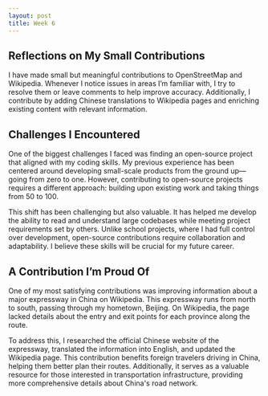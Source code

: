 ```yaml
---
layout: post
title: Week 6
---
```



## Reflections on My Small Contributions

I have made small but meaningful contributions to OpenStreetMap and Wikipedia. Whenever I notice issues in areas I’m familiar with, I try to resolve them or leave comments to help improve accuracy. Additionally, I contribute by adding Chinese translations to Wikipedia pages and enriching existing content with relevant information.

<!--more-->

## Challenges I Encountered
One of the biggest challenges I faced was finding an open-source project that aligned with my coding skills. My previous experience has been centered around developing small-scale products from the ground up—going from zero to one. However, contributing to open-source projects requires a different approach: building upon existing work and taking things from 50 to 100.

This shift has been challenging but also valuable. It has helped me develop the ability to read and understand large codebases while meeting project requirements set by others. Unlike school projects, where I had full control over development, open-source contributions require collaboration and adaptability. I believe these skills will be crucial for my future career.

## A Contribution I’m Proud Of
One of my most satisfying contributions was improving information about a major expressway in China on Wikipedia. This expressway runs from north to south, passing through my hometown, Beijing. On Wikipedia, the page lacked details about the entry and exit points for each province along the route.

To address this, I researched the official Chinese website of the expressway, translated the information into English, and updated the Wikipedia page. This contribution benefits foreign travelers driving in China, helping them better plan their routes. Additionally, it serves as a valuable resource for those interested in transportation infrastructure, providing more comprehensive details about China's road network.